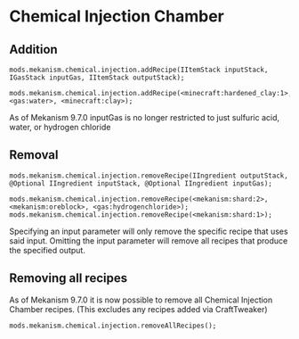 
# Chemical Injection Chamber
Addition
------
```
mods.mekanism.chemical.injection.addRecipe(IItemStack inputStack, IGasStack inputGas, IItemStack outputStack);

mods.mekanism.chemical.injection.addRecipe(<minecraft:hardened_clay:1>, <gas:water>, <minecraft:clay>);
```
As of Mekanism 9.7.0 inputGas is no longer restricted to just sulfuric acid, water, or hydrogen chloride


Removal
------
```
mods.mekanism.chemical.injection.removeRecipe(IIngredient outputStack, @Optional IIngredient inputStack, @Optional IIngredient inputGas);

mods.mekanism.chemical.injection.removeRecipe(<mekanism:shard:2>, <mekanism:oreblock>, <gas:hydrogenchloride>);
mods.mekanism.chemical.injection.removeRecipe(<mekanism:shard:1>);
```
Specifying an input parameter will only remove the specific recipe that uses said input. Omitting the input parameter will remove all recipes that produce the specified output.

Removing all recipes
------
As of Mekanism 9.7.0 it is now possible to remove all Chemical Injection Chamber recipes. (This excludes any recipes added via CraftTweaker)
```
mods.mekanism.chemical.injection.removeAllRecipes();
```